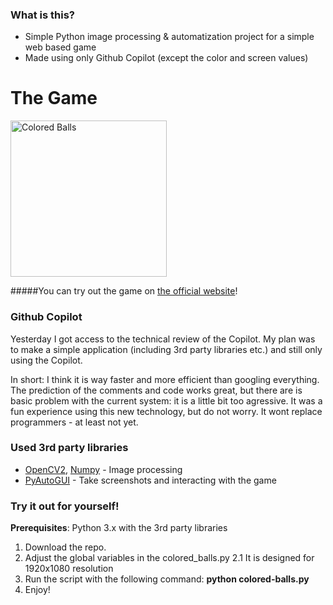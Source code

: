 ### What is this?

- Simple Python image processing & automatization project for a simple web based game
- Made using only Github Copilot (except the color and screen values)

# The Game

<img src="https://img.gamedistribution.com/ec1a0c26ad8444e9b2752e47aed5b9d7-512x512.jpeg" alt="Colored Balls" width="250" height="250">

#####You can try out the game on [the official website](https://simple.game/play/kick-colored-balls/)!

### Github Copilot

Yesterday I got access to the technical review of the Copilot. My plan was to make a simple application (including 3rd party libraries etc.) and still only using the Copilot.

In short: I think it is way faster and more efficient than googling everything. The prediction of the comments and code works great, but there are is basic problem with the current system: it is a little bit too agressive.
It was a fun experience using this new technology, but do not worry. It wont replace programmers - at least not yet.

### Used 3rd party libraries

- [OpenCV2](https://pypi.org/project/opencv-python/), [Numpy](https://numpy.org) - Image processing
- [PyAutoGUI](https://pypi.org/project/opencv-python/) - Take screenshots and interacting with the game

### Try it out for yourself!

**Prerequisites**: Python 3.x with the 3rd party libraries

1. Download the repo.
2. Adjust the global variables in the colored_balls.py
   2.1 It is designed for 1920x1080 resolution
3. Run the script with the following command: **python colored-balls.py**
4. Enjoy!
